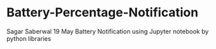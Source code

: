 # Battery-Percentage-Notification
Sagar Saberwal 19 May
Battery Notification using Jupyter notebook by python libraries
